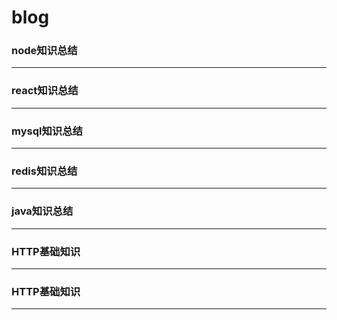 # blog

### node知识总结

---

### react知识总结

---

### mysql知识总结

---

### redis知识总结

---

### java知识总结

---


### HTTP基础知识

---

### HTTP基础知识

---
